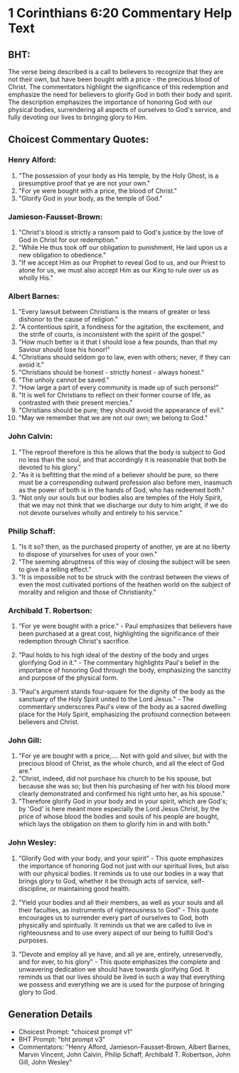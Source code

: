 # 1 Corinthians 6:20 Commentary Help Text

## BHT:
The verse being described is a call to believers to recognize that they are not their own, but have been bought with a price - the precious blood of Christ. The commentators highlight the significance of this redemption and emphasize the need for believers to glorify God in both their body and spirit. The description emphasizes the importance of honoring God with our physical bodies, surrendering all aspects of ourselves to God's service, and fully devoting our lives to bringing glory to Him.

## Choicest Commentary Quotes:
### Henry Alford:
1. "The possession of your body as His temple, by the Holy Ghost, is a presumptive proof that ye are not your own."
2. "For ye were bought with a price, the blood of Christ."
3. "Glorify God in your body, as the temple of God."

### Jamieson-Fausset-Brown:
1. "Christ's blood is strictly a ransom paid to God's justice by the love of God in Christ for our redemption." 
2. "While He thus took off our obligation to punishment, He laid upon us a new obligation to obedience."
3. "If we accept Him as our Prophet to reveal God to us, and our Priest to atone for us, we must also accept Him as our King to rule over us as wholly His."

### Albert Barnes:
1. "Every lawsuit between Christians is the means of greater or less dishonor to the cause of religion."
2. "A contentious spirit, a fondness for the agitation, the excitement, and the strife of courts, is inconsistent with the spirit of the gospel."
3. "How much better is it that I should lose a few pounds, than that my Saviour should lose his honor!"
4. "Christians should seldom go to law, even with others; never, if they can avoid it."
5. "Christians should be honest - strictly honest - always honest."
6. "The unholy cannot be saved."
7. "How large a part of every community is made up of such persons!"
8. "It is well for Christians to reflect on their former course of life, as contrasted with their present mercies."
9. "Christians should be pure; they should avoid the appearance of evil."
10. "May we remember that we are not our own; we belong to God."

### John Calvin:
1. "The reproof therefore is this he allows that the body is subject to God no less than the soul, and that accordingly it is reasonable that both be devoted to his glory."
2. "As it is befitting that the mind of a believer should be pure, so there must be a corresponding outward profession also before men, inasmuch as the power of both is in the hands of God, who has redeemed both."
3. "Not only our souls but our bodies also are temples of the Holy Spirit, that we may not think that we discharge our duty to him aright, if we do not devote ourselves wholly and entirely to his service."

### Philip Schaff:
1. "Is it so? then, as the purchased property of another, ye are at no liberty to dispose of yourselves for uses of your own."
2. "The seeming abruptness of this way of closing the subject will be seen to give it a telling effect."
3. "It is impossible not to be struck with the contrast between the views of even the most cultivated portions of the heathen world on the subject of morality and religion and those of Christianity."

### Archibald T. Robertson:
1. "For ye were bought with a price." - Paul emphasizes that believers have been purchased at a great cost, highlighting the significance of their redemption through Christ's sacrifice.

2. "Paul holds to his high ideal of the destiny of the body and urges glorifying God in it." - The commentary highlights Paul's belief in the importance of honoring God through the body, emphasizing the sanctity and purpose of the physical form.

3. "Paul's argument stands four-square for the dignity of the body as the sanctuary of the Holy Spirit united to the Lord Jesus." - The commentary underscores Paul's view of the body as a sacred dwelling place for the Holy Spirit, emphasizing the profound connection between believers and Christ.

### John Gill:
1. "For ye are bought with a price,.... Not with gold and silver, but with the precious blood of Christ, as the whole church, and all the elect of God are."
2. "Christ, indeed, did not purchase his church to be his spouse, but because she was so; but then his purchasing of her with his blood more clearly demonstrated and confirmed his right unto her, as his spouse."
3. "Therefore glorify God in your body and in your spirit, which are God's; by 'God' is here meant more especially the Lord Jesus Christ, by the price of whose blood the bodies and souls of his people are bought, which lays the obligation on them to glorify him in and with both."

### John Wesley:
1. "Glorify God with your body, and your spirit" - This quote emphasizes the importance of honoring God not just with our spiritual lives, but also with our physical bodies. It reminds us to use our bodies in a way that brings glory to God, whether it be through acts of service, self-discipline, or maintaining good health.

2. "Yield your bodies and all their members, as well as your souls and all their faculties, as instruments of righteousness to God" - This quote encourages us to surrender every part of ourselves to God, both physically and spiritually. It reminds us that we are called to live in righteousness and to use every aspect of our being to fulfill God's purposes.

3. "Devote and employ all ye have, and all ye are, entirely, unreservedly, and for ever, to his glory" - This quote emphasizes the complete and unwavering dedication we should have towards glorifying God. It reminds us that our lives should be lived in such a way that everything we possess and everything we are is used for the purpose of bringing glory to God.


## Generation Details
- Choicest Prompt: "choicest prompt v1"
- BHT Prompt: "bht prompt v3"
- Commentators: "Henry Alford, Jamieson-Fausset-Brown, Albert Barnes, Marvin Vincent, John Calvin, Philip Schaff, Archibald T. Robertson, John Gill, John Wesley"
